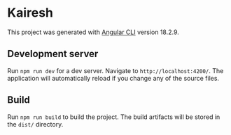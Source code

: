 # Kairesh

This project was generated with [Angular CLI](https://github.com/angular/angular-cli) version 18.2.9.

## Development server

Run `npm run dev` for a dev server. Navigate to `http://localhost:4200/`. The application will automatically reload if you change any of the source files.

## Build

Run `npm run build` to build the project. The build artifacts will be stored in the `dist/` directory.
